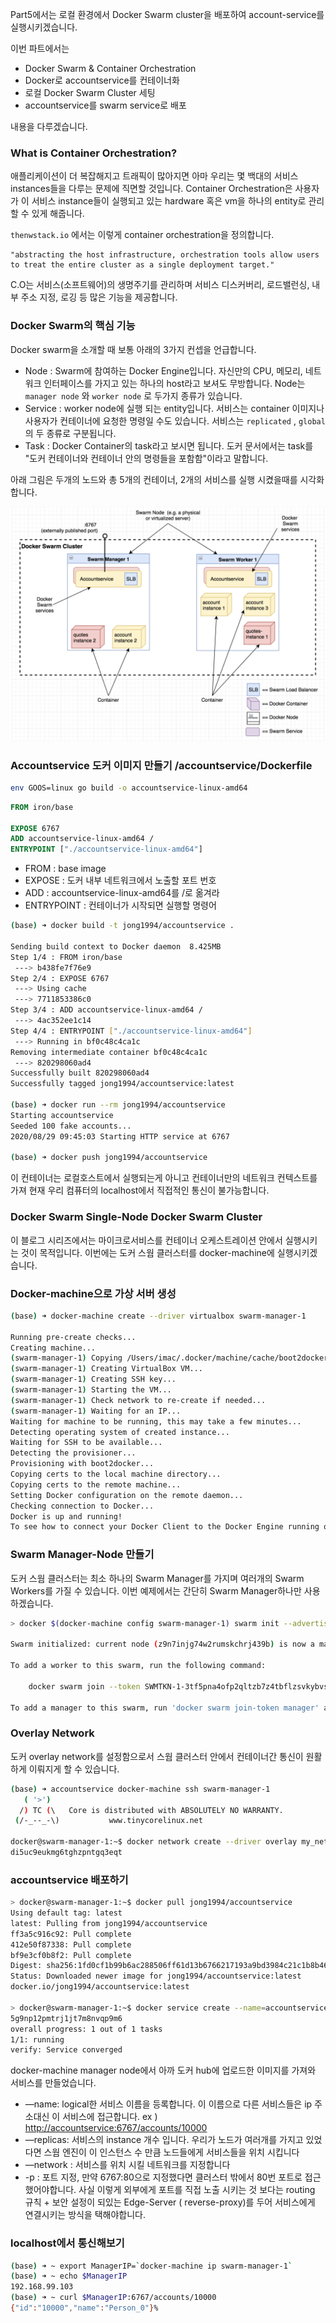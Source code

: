 Part5에서는 로컬 환경에서 Docker Swarm cluster을 배포하여 account-service를 실행시키겠습니다. 

이번 파트에서는

- Docker Swarm & Container Orchestration
- Docker로 accountservice를 컨테이너화
- 로컬 Docker Swarm Cluster 세팅
- accountservice를 swarm service로 배포

내용을 다루겠습니다. 

### What is Container Orchestration?

애플리케이션이 더 복잡해지고 트래픽이 많아지면 아마 우리는 몇 백대의 서비스 instances들을 다루는 문제에 직면할 것입니다. Container Orchestration은 사용자가 이 서비스 instance들이 실행되고 있는 hardware 혹은 vm을 하나의 entity로 관리할 수 있게 해줍니다. 

`thenwstack.io` 에서는 이렇게 container orchestration을 정의합니다.

```
"abstracting the host infrastructure, orchestration tools allow users to treat the entire cluster as a single deployment target."
```

C.O는 서비스(소프트웨어)의 생명주기를 관리하며 서비스 디스커버리, 로드밸런싱, 내부 주소 지정, 로깅 등 많은 기능을 제공합니다. 

### Docker Swarm의 핵심 기능

Docker swarm을 소개할 때 보통 아래의 3가지 컨셉을 언급합니다.

- Node : Swarm에 참여하는 Docker Engine입니다. 자신만의 CPU, 메모리, 네트워크 인터페이스를 가지고 있는 하나의 host라고 보셔도 무방합니다. Node는 `manager node`  와 `worker node` 로 두가지 종류가 있습니다.
- Service : worker node에 실행 되는 entity입니다. 서비스는 container 이미지나 사용자가 컨테이너에 요청한 명령일 수도 있습니다. 서비스는 `replicated` , `global` 의 두 종류로 구분됩니다.
- Task : Docker Container의 task라고 보시면 됩니다. 도커 문서에서는 task를 "도커 컨테이너와 컨테이너 안의 명령들을 포함함"이라고 말합니다.

아래 그림은 두개의 노드와 총 5개의 컨테이너, 2개의 서비스를 실행 시켰을때를 시각화합니다. 

![img/part5-swarm.png](img/part5-swarm.png)

### Accountservice 도커 이미지 만들기  /accountservice/Dockerfile

```bash
env GOOS=linux go build -o accountservice-linux-amd64
```

```Dockerfile
FROM iron/base

EXPOSE 6767
ADD accountservice-linux-amd64 /
ENTRYPOINT ["./accountservice-linux-amd64"]
```

- FROM : base image
- EXPOSE : 도커 내부 네트워크에서 노출할 포트 번호
- ADD : accountservice-linux-amd64를 /로 옮겨라
- ENTRYPOINT : 컨테이너가 시작되면 실행할 명령어

```bash
(base) ➜ docker build -t jong1994/accountservice .

Sending build context to Docker daemon  8.425MB
Step 1/4 : FROM iron/base
 ---> b438fe7f76e9
Step 2/4 : EXPOSE 6767
 ---> Using cache
 ---> 7711853386c0
Step 3/4 : ADD accountservice-linux-amd64 /
 ---> 4ac352ee1c14
Step 4/4 : ENTRYPOINT ["./accountservice-linux-amd64"]
 ---> Running in bf0c48c4ca1c
Removing intermediate container bf0c48c4ca1c
 ---> 820298060ad4
Successfully built 820298060ad4
Successfully tagged jong1994/accountservice:latest

(base) ➜ docker run --rm jong1994/accountservice
Starting accountservice
Seeded 100 fake accounts...
2020/08/29 09:45:03 Starting HTTP service at 6767

(base) ➜ docker push jong1994/accountservice
```

이 컨테이너는 로컬호스트에서 실행되는게 아니고 컨테이너만의 네트워크 컨텍스트를 가져 현재 우리 컴퓨터의 localhost에서 직접적인 통신이 불가능합니다. 

### Docker Swarm Single-Node Docker Swarm Cluster

이 블로그 시리즈에서는 마이크로서비스를 컨테이너 오케스트레이션 안에서 실행시키는 것이 목적입니다. 이번에는 도커 스웜 클러스터를 docker-machine에 실행시키겠습니다. 

### Docker-machine으로 가상 서버 생성

```bash
(base) ➜ docker-machine create --driver virtualbox swarm-manager-1

Running pre-create checks...
Creating machine...
(swarm-manager-1) Copying /Users/imac/.docker/machine/cache/boot2docker.iso to /Users/imac/.docker/machine/machines/swarm-manager-1/boot2docker.iso...
(swarm-manager-1) Creating VirtualBox VM...
(swarm-manager-1) Creating SSH key...
(swarm-manager-1) Starting the VM...
(swarm-manager-1) Check network to re-create if needed...
(swarm-manager-1) Waiting for an IP...
Waiting for machine to be running, this may take a few minutes...
Detecting operating system of created instance...
Waiting for SSH to be available...
Detecting the provisioner...
Provisioning with boot2docker...
Copying certs to the local machine directory...
Copying certs to the remote machine...
Setting Docker configuration on the remote daemon...
Checking connection to Docker...
Docker is up and running!
To see how to connect your Docker Client to the Docker Engine running on this virtual machine, run: docker-machine env swarm-manager-1
```

### Swarm Manager-Node 만들기

도커 스웜 클러스터는 최소 하나의 Swarm Manager를 가지며 여러개의 Swarm Workers를 가질 수 있습니다. 이번 예제에서는 간단히 Swarm Manager하나만 사용하겠습니다. 

```bash
> docker $(docker-machine config swarm-manager-1) swarm init --advertise-addr $(docker-machine ip swarm-manager-1)

Swarm initialized: current node (z9n7injg74w2rumskchrj439b) is now a manager.

To add a worker to this swarm, run the following command:

    docker swarm join --token SWMTKN-1-3tf5pna4ofp2qltzb7z4tbflzsvkybvs3uo18he09u70za5dgn-5gigsocdd7pp9nyt07sg34fxr 192.168.99.103:2377

To add a manager to this swarm, run 'docker swarm join-token manager' and follow the instructions.
```

### Overlay Network

도커 overlay network를 설정함으로서 스웜 클러스터 안에서 컨테이너간 통신이 원활하게 이뤄지게 할 수 있습니다.

```bash
(base) ➜ accountservice docker-machine ssh swarm-manager-1
   ( '>')
  /) TC (\   Core is distributed with ABSOLUTELY NO WARRANTY.
 (/-_--_-\)           www.tinycorelinux.net

docker@swarm-manager-1:~$ docker network create --driver overlay my_network
di5uc9eukmg6tghzpntgq3eqt
```

### accountservice 배포하기

```bash
> docker@swarm-manager-1:~$ docker pull jong1994/accountservice
Using default tag: latest
latest: Pulling from jong1994/accountservice
ff3a5c916c92: Pull complete
412e50f87338: Pull complete
bf9e3cf0b8f2: Pull complete
Digest: sha256:1fd0cf1b99b6ac288506ff61d13b6766217193a9bd3984c21c1b8b4675da941b
Status: Downloaded newer image for jong1994/accountservice:latest
docker.io/jong1994/accountservice:latest

> docker@swarm-manager-1:~$ docker service create --name=accountservice --replicas=1 --network=my_network -p=6767:6767 jong1994/accountservice
5g9np12pmtrj1jt7m8nvqp9m6
overall progress: 1 out of 1 tasks
1/1: running
verify: Service converged
```

docker-machine manager node에서 아까 도커 hub에 업로드한 이미지를 가져와 서비스를 만들었습니다. 

- —name: logical한 서비스 이름을 등록합니다. 이 이름으로 다른 서비스들은 ip 주소대신 이 서비스에 접근합니다. ex ) [http://accountservice:6767/accounts/10000](http://accountservice:6767/accounts/10000)
- —replicas: 서비스의 instance 개수 입니다. 우리가 노드가 여러개를 가지고 있었다면 스웜 엔진이 이 인스턴스 수 만큼 노드들에게 서비스들을 위치 시킵니다
- —network : 서비스를 위치 시킬 네트워크를 지정합니다
- -p : 포트 지정, 만약 6767:80으로 지정했다면 클러스터 밖에서 80번 포트로 접근했어야합니다. 사실 이렇게 외부에게 포트를 직접 노출 시키는 것 보다는 routing 규칙 + 보안 설정이 되있는 Edge-Server ( reverse-proxy)를 두어 서비스에게 연결시키는 방식을 택해야합니다.

### localhost에서 통신해보기

```bash
(base) ➜ ~ export ManagerIP=`docker-machine ip swarm-manager-1`
(base) ➜ ~ echo $ManagerIP
192.168.99.103
(base) ➜ ~ curl $ManagerIP:6767/accounts/10000
{"id":"10000","name":"Person_0"}%
```
